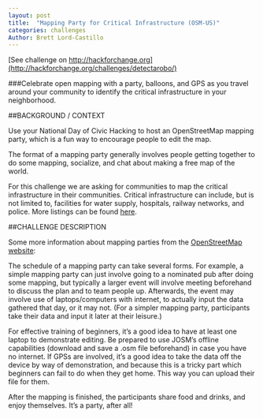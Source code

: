 ```yaml
---
layout: post
title:  "Mapping Party for Critical Infrastructure (OSM-US)"
categories: challenges
Author: Brett Lord-Castillo
---
```

[See challenge on http://hackforchange.org](http://hackforchange.org/challenges/detectarobo/)  

###Celebrate open mapping with a party, balloons, and GPS as you travel around your community to identify the critical infrastructure in your neighborhood.
  
##BACKGROUND / CONTEXT  
  
Use your National Day of Civic Hacking to host an OpenStreetMap mapping party, which is a fun way to encourage people to edit the map.

The format of a mapping party generally involves people getting together to do some mapping, socialize, and chat about making a free map of the world.

For this challenge we are asking for communities to map the critical infrastructure in their communities. Critical infrastructure can include, but is not limited to, facilities for water supply, hospitals, railway networks, and police. More listings can be found [here](http://en.wikipedia.org/wiki/Critical_infrastructure).
  
##CHALLENGE DESCRIPTION  
  
Some more information about mapping parties from the [OpenStreetMap website](https://www.openstreetmap.org/about):

The schedule of a mapping party can take several forms. For example, a simple mapping party can just involve going to a nominated pub after doing some mapping, but typically a larger event will involve meeting beforehand to discuss the plan and to team people up. Afterwards, the event may involve use of laptops/computers with internet, to actually input the data gathered that day, or it may not. (For a simpler mapping party, participants take their data and input it later at their leisure.)

For effective training of beginners, it’s a good idea to have at least one laptop to demonstrate editing. Be prepared to use JOSM’s offline capabilities (download and save a .osm file beforehand) in case you have no internet. If GPSs are involved, it’s a good idea to take the data off the device by way of demonstration, and because this is a tricky part which beginners can fail to do when they get home. This way you can upload their file for them.

After the mapping is finished, the participants share food and drinks, and enjoy themselves. It’s a party, after all!
